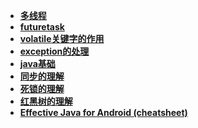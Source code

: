 - **[多线程](threading.md)**
- **[futuretask](futuretask.md)**
- **[volatile关键字的作用](volatile.md)**
- **[exception的处理](exception.md)**
- **[java基础](javabasic.md)**
- **[同步的理解](synchronized_lock.md)**
- **[死锁的理解](deadlock.md)**
- **[红黑树的理解](redblacktree.md)**
- **[Effective Java for Android (cheatsheet)](Effective.md)**